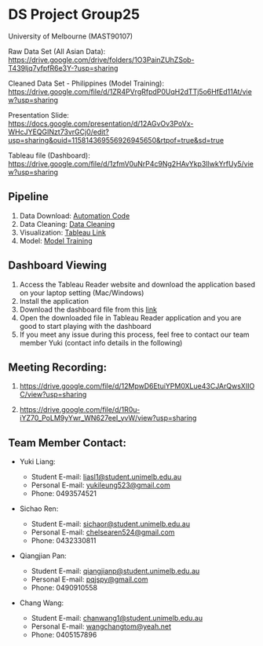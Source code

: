 # DS Project Group25
University of Melbourne (MAST90107)

Raw Data Set (All Asian Data): https://drive.google.com/drive/folders/1O3PainZUhZSob-T439ljq7yfpfR6e3Y-?usp=sharing

Cleaned Data Set - Philippines (Model Training): https://drive.google.com/file/d/1ZR4PVrgRfpdP0UqH2dTTj5o6HfEd11At/view?usp=sharing

Presentation Slide: https://docs.google.com/presentation/d/12AGvOv3PoVx-WHcJYEQGINzt73vrGCj0/edit?usp=sharing&ouid=115814369556926945650&rtpof=true&sd=true

Tableau file (Dashboard): https://drive.google.com/file/d/1zfmV0uNrP4c9Ng2HAvYkp3IlwkYrfUy5/view?usp=sharing


## Pipeline
1. Data Download: [Automation Code](https://github.com/Yuki-lsq/DS_project_group25/blob/c14a4cdbd64bba8314bef9b781aabe6394c09d11/Automation_download_with_data_attributes.py)
2. Data Cleaning: [Data Cleaning](https://github.com/Yuki-lsq/DS_project_group25/blob/main/cleaning.ipynb)
3. Visualization: [Tableau Link](https://drive.google.com/file/d/1zfmV0uNrP4c9Ng2HAvYkp3IlwkYrfUy5/view?usp=sharing)
4. Model: [Model Training](https://github.com/Yuki-lsq/DS_project_group25/blob/44c6962d07d454af8fbc8db3a308b0f4989d68c4/Model_Training.ipynb)

## Dashboard Viewing
1. Access the Tableau Reader website and download the application based on your laptop setting (Mac/Windows)
2. Install the application
3. Download the dashboard file from this [link](https://drive.google.com/file/d/1zfmV0uNrP4c9Ng2HAvYkp3IlwkYrfUy5/view?usp=sharing)
4. Open the downloaded file in Tableau Reader application and you are good to start playing with the dashboard
5. If you meet any issue during this process, feel free to contact our team member Yuki (contact info details in the following)

## Meeting Recording:
  1. https://drive.google.com/file/d/12MpwD6EtuiYPM0XLue43CJArQwsXIIOC/view?usp=sharing

  2. https://drive.google.com/file/d/1R0u-iYZ70_PoLM9yYwr_WN627eeI_yvW/view?usp=sharing


## Team Member Contact:

- Yuki Liang:
  - Student E-mail: liasl1@student.unimelb.edu.au
  - Personal E-mail: yukileung523@gmail.com
  - Phone: 0493574521

- Sichao Ren:
  - Student E-mail: sichaor@student.unimelb.edu.au
  - Personal E-mail: chelsearen524@gmail.com
  - Phone: 0432330811

- Qiangjian Pan:
  - Student E-mail: qiangjianp@student.unimelb.edu.au
  - Personal E-mail: pqjspy@gmail.com
  - Phone: 0490910558

- Chang Wang:
  - Student E-mail: chanwang1@student.unimelb.edu.au
  - Personal E-mail: wangchangtom@yeah.net
  - Phone: 0405157896



